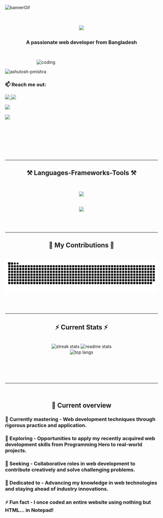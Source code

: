 ![bannerGif](https://github.com/DevHadiuR/DevHadiuR/blob/main/github%20banner.gif)

 <h1 align="center">
      <img
        src="https://readme-typing-svg.herokuapp.com/?font=Righteous&size=35&center=true&vCenter=true&width=500&height=70&duration=3000&lines=Hi+There!+👋;+I'm+Hadiur+Rahman!;"
      />
 </h1>
 
 <h3 align="center">A passionate web developer from Bangladesh</h3>

 <br />

 
   <img
      align="right"
      alt="coding"
      width="400"
      src="https://user-images.githubusercontent.com/55389276/140866485-8fb1c876-9a8f-4d6a-98dc-08c4981eaf70.gif"
    />
    <br />
      <p align="left">
      <img
        src="https://komarev.com/ghpvc/?username=DevHadiuR&label=Profile%20views&color=0e75b6&style=flat"
        alt="ashutosh-pmishra"
      />
    </p>

   <h3 align="left">📫 Reach me out:</h3>
    <div align="left">
      <a
        align="left"
        href="mailto:hadiurahman139@gmail.com
      "
      >
        <img
          src="https://img.shields.io/badge/Gmail-333333?style=for-the-badge&logo=gmail&logoColor=red"
        />
      </a>

   <a align="right" href="https://www.linkedin.com/in/hadiur-rahman/" target="_blank">
        <img
          src="https://img.shields.io/badge/LinkedIn-0077B5?style=for-the-badge&logo=linkedin&logoColor=white"
          target="_blank"
        />
      </a>

  <br>
      
   <a
        align="center"
        href="https://www.facebook.com/hadiur.rahman.777/"
        target="_blank"
      >
        <img
          src="https://img.shields.io/badge/Facebook-1877F2?style=for-the-badge&logo=facebook&logoColor=white"
        />
      </a>

   <a href="https://x.com/Hadiur007" target="_blank">
        <img
          src="https://img.shields.io/badge/TWITTER-000000?style=for-the-badge&logo=x&logoColor=white"
        />
      </a>
    </div>
    
   <br /><br /><br />
    <br>
    <br>
    <br>

   <hr />

   <h2 align="center">⚒️ Languages-Frameworks-Tools ⚒️</h2>
   
   <br />
    
   <div align="center">
    
   <img
        src="https://skillicons.dev/icons?i=react,html,css,tailwind,vscode,github,figma,git"
      />
      
   <br>
      <img
        src="https://skillicons.dev/icons?i=nodejs,javascript,express,firebase,mongodb"
      /><br />
    </div>

   <br />
   <br>
   <br>
    <hr />

   <div align="center">
      <h2>🐍 My Contributions 🐍</h2>
      <br />
      <img
        alt="snake eating my contributions"
        src="https://raw.githubusercontent.com/DevHadiuR/DevHadiuR/output/github-contribution-grid-snake.svg"
      />
      <br /><br /><br />
    </div>
<br />
  <hr />

  

   <h2 align="center">⚡ Current Stats ⚡</h2>
    <br />
    <div align="center">
      <img
        width="390"
        src="https://github-readme-streak-stats.herokuapp.com/?user=DevHadiuR&count_private=true&theme=react&border_radius=10"
        alt="streak stats"
      />
      <img
        width="390"
        src="https://github-readme-stats.vercel.app/api?username=DevHadiuR&count_private=true&show_icons=true&theme=react&rank_icon=github&border_radius=10"
        alt="readme stats"
      />
      <br />
      <img
        width="325"
        align="center"
        src="https://github-readme-stats.vercel.app/api/top-langs/?username=DevHadiuR&hide=HTML&langs_count=8&layout=compact&theme=react&border_radius=10&size_weight=0.5&count_weight=0.5&exclude_repo=github-readme-stats"
        alt="top langs"
      />
    </div>

   <br /><br />
   
<br />
   <hr />

   <br />

  <h2 align="center">👀 Current overview</h2>
   
 ### 🔭 Currently mastering - Web development techniques through rigorous practice and application.
### 🌱 Exploring - Opportunities to apply my recently acquired web development skills from Programming Hero to real-world projects.
### 👯 Seeking - Collaborative roles in web development to contribute creatively and solve challenging problems.
### 🤔 Dedicated to - Advancing my knowledge in web technologies and staying ahead of industry innovations.
### ⚡ Fun fact - I once coded an entire website using nothing but HTML... in Notepad!

  

    
